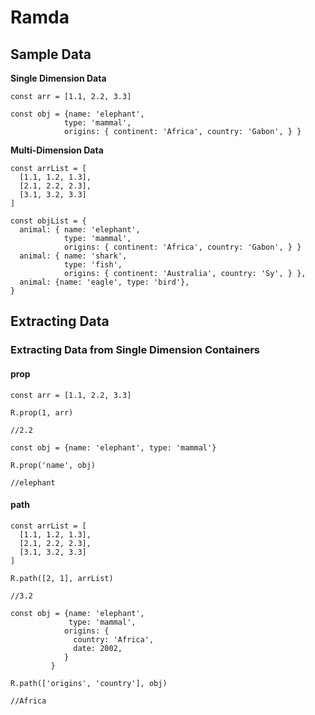 # Ramda

## Sample Data

**Single Dimension Data**
```
const arr = [1.1, 2.2, 3.3]

const obj = {name: 'elephant', 
			type: 'mammal', 
			origins: { continent: 'Africa', country: 'Gabon', } }
```
**Multi-Dimension Data**
```
const arrList = [
  [1.1, 1.2, 1.3],
  [2.1, 2.2, 2.3],
  [3.1, 3.2, 3.3]
]

const objList = {
  animal: { name: 'elephant', 
			type: 'mammal', 
			origins: { continent: 'Africa', country: 'Gabon', } }
  animal: {	name: 'shark',
		    type: 'fish',
		    origins: { continent: 'Australia', country: 'Sy', } },
  animal: {name: 'eagle', type: 'bird'},
}
```

## Extracting Data

### Extracting Data from Single Dimension Containers

#### prop
```
const arr = [1.1, 2.2, 3.3]

R.prop(1, arr)

//2.2
```
```
const obj = {name: 'elephant', type: 'mammal'}

R.prop('name', obj)

//elephant
```

#### path
```
const arrList = [
  [1.1, 1.2, 1.3],
  [2.1, 2.2, 2.3],
  [3.1, 3.2, 3.3]
]

R.path([2, 1], arrList)

//3.2
```
```
const obj = {name: 'elephant', 
             type: 'mammal',
            origins: {
              country: 'Africa',
              date: 2002,
            }
         }

R.path(['origins', 'country'], obj)

//Africa
```



<!--stackedit_data:
eyJoaXN0b3J5IjpbMTEwNzc2ODEyMywxODkxODIwMzUsLTQ0OT
I2ODQ4Myw1OTg5OTE0MjAsLTExMDE0NjQ4MDAsLTQyMjkwNTc2
NSwtMTEzMjE5Mzc2XX0=
-->